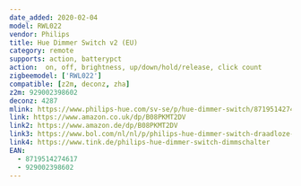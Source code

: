 ```yaml
---
date_added: 2020-02-04
model: RWL022
vendor: Philips
title: Hue Dimmer Switch v2 (EU)
category: remote
supports: action, batterypct
action:  on, off, brightness, up/down/hold/release, click count
zigbeemodel: ['RWL022']
compatible: [z2m, deconz, zha]
z2m: 929002398602
deconz: 4287
mlink: https://www.philips-hue.com/sv-se/p/hue-dimmer-switch/8719514274617
link: https://www.amazon.co.uk/dp/B08PKMT2DV
link2: https://www.amazon.de/dp/B08PKMT2DV
link3: https://www.bol.com/nl/nl/p/philips-hue-dimmer-switch-draadloze-schakelaar-slimme-verlichting-accessoire-wit-incl-batterij/9300000020528391/
link4: https://www.tink.de/philips-hue-dimmer-switch-dimmschalter
EAN:
  - 8719514274617
  - 929002398602
---
```

